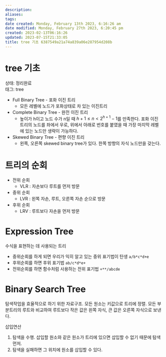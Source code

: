 ```yaml
---
description:
aliases: 
tags: 
date created: Monday, February 13th 2023, 6:16:26 am
date modified: Monday, February 27th 2023, 6:20:45 pm
created: 2023-02-13T06:16:26
updated: 2023-07-15T21:33:05
title: tree 기초 6387549a21a74a839a06e287954d208b
---
```


# tree 기초

상태: 정리완료  
태그: tree

- Full Binary Tree - 포화 이진 트리
    - 모든 레벨에 노드가 포화상태로 차 있는 이진트리
- Complete Binary Tree - 완전 이진 트리
    - 높이가 h이고 노드 수가 n일 때  $h + 1 \le n \lt 2^{h+1}-1$를 만족한다. 포화 이진트리의 노드를 좌에서 우로, 위에서 아래로 번호를 붙였을 때 가장 마지막 레벨에 있는 노드만 생략이 가능하다.
- Skewed Binary Tree - 편향 이진 트리
    - 왼쪽, 오른쪽 skewed binary tree가 있다. 한쪽 방향의 자식 노드만을 갖는다.

# 트리의 순회

- 전위 순회
    - VLR : 자손보다 루트를 먼저 방문
- 중위 순회
    - LVR : 왼쪽 자손, 루트, 오른쪽 자손 순으로 방문
- 후위 순회
    - LRV : 루트보다 자손을 먼저 방문

# Expression Tree

수식을 표현하는 데 사용되는 트리

- 중위순회를 하게 되면 우리가 익히 알고 있는 중위 표기법이 탄생 `a/b*c*d+e`
- 후위순회를 하면 후위 표기법 `ab/c*d*e+`
- 전위순회를 하면 함수처럼 사용하는 전위 표기법 `+**/abcde`

# Binary Search Tree

탐색작업을 효율적으로 하기 위한 자료구조. 모든 원소는 키값으로 트리에 정렬. 모든 부분트리의 루트와 비교하여 루트보다 작은 값은 왼쪽 자식, 큰 값은 오른쪽 자식으로 보낸다.

삽입연산

1. 탐색을 수행. 삽입할 원소와 같은 원소가 트리에 있으면 삽입할 수 없기 때문에 탐색먼저.
2. 탐색을 실패하면 그 위치에 원소를 삽입할 수 있다.
